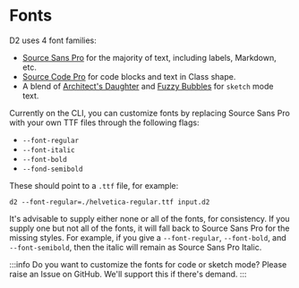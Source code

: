 # Fonts

D2 uses 4 font families:

- [Source Sans Pro](https://fonts.google.com/specimen/Source+Sans+Pro) for the majority of
  text, including labels, Markdown, etc.
- [Source Code Pro](https://fonts.google.com/specimen/Source+Code+Pro) for code blocks and
  text in Class shape.
- A blend of [Architect's Daughter](https://fonts.google.com/specimen/Architects+Daughter)
  and [Fuzzy Bubbles](https://fonts.google.com/specimen/Fuzzy+Bubbles) for `sketch` mode
  text.

Currently on the CLI, you can customize fonts by replacing Source Sans Pro with your own
TTF files through the following flags:

- `--font-regular`
- `--font-italic`
- `--font-bold`
- `--fond-semibold`

These should point to a `.ttf` file, for example:

```shell
d2 --font-regular=./helvetica-regular.ttf input.d2
```

It's advisable to supply either none or all of the fonts, for consistency. If you supply
one but not all of the fonts, it will fall back to Source Sans Pro for the missing styles.
For example, if you give a `--font-regular`, `--font-bold`, and `--font-semibold`, then the
italic will remain as Source Sans Pro Italic.

:::info
Do you want to customize the fonts for code or sketch mode? Please raise an Issue on
GitHub. We'll support this if there's demand.
:::
